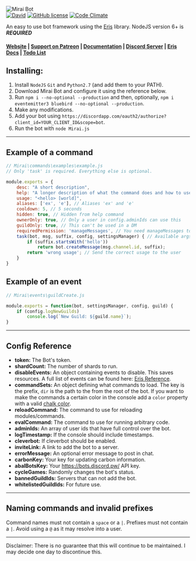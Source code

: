 ![Mirai Bot](http://i.imgur.com/BO18mRW.png)   
[![David](https://img.shields.io/david/brussell98/Mirai.svg?maxAge=2592000)](https://david-dm.org/brussell98/Mirai) [![GitHub license](https://img.shields.io/badge/license-MIT-blue.svg)](https://raw.githubusercontent.com/brussell98/Mirai/master/LICENSE) [![Code Climate](https://codeclimate.com/github/brussell98/Mirai/badges/gpa.svg)](https://codeclimate.com/github/brussell98/Mirai)

An easy to use bot framework using the [Eris](https://github.com/abalabahaha/eris/) library. NodeJS version 6+ is ***REQUIRED***

#### [Website](http://miraibot.ml) | [Support on Patreon](http://patreon.com/brussell98) | [Documentation](http://brussell98.tk/bot/docs/index.html) | [Discord Server](https://discord.gg/rkWPSdu) | [Eris Docs](https://abal.moe/Eris/docs/index.html) | [Todo List](https://trello.com/b/Uw5wZLzJ)   

## Installing:
1. Install `NodeJS` `Git` and `Python2.7` (and add them to your PATH).
2. Download Mirai Bot and configure it using the reference below.
3. Run `npm i --no-optional --production` and then, optionally, `npm i eventemitter3 bluebird --no-optional --production`.
4. Make any modifications.
5. Add your bot using `https://discordapp.com/oauth2/authorize?client_id=YOUR_CLIENT_ID&scope=bot`.
6. Run the bot with `node Mirai.js`

---

## Example of a command
```js
// Mirai\commands\examples\example.js
// Only 'task' is required. Everything else is optional.

module.exports = {
	desc: "A short description",
	help: "A longer description of what the command does and how to use it.",
	usage: "<hello> [world]",
	aliases: ['ex', 'e'], // Aliases 'ex' and 'e'
	cooldown: 5, // 5 seconds
	hidden: true, // Hidden from help command
	ownerOnly: true, // Only a user in config.adminIds can use this
	guildOnly: true, // This can't be used in a DM
	requiredPermission: 'manageMessages', // You need manageMessages to use this
	task(bot, msg, suffix, config, settingsManager) { // Available args
		if (suffix.startsWith('hello'))
			return bot.createMessage(msg.channel.id, suffix);
		return 'wrong usage'; // Send the correct usage to the user
	}
}
```

## Example of an event
```js
// Mirai\events\guildCreate.js

module.exports = function(bot, settingsManager, config, guild) {
	if (config.logNewGuilds)
		console.log(`New Guild: ${guild.name}`);
}
```

---

## Config Reference
- **token:** The Bot's token.
- **shardCount:** The number of shards to run.
- **disableEvents:** An object containing events to disable. This saves resources. A full list of events can be found here: [Eris Reference](https://abal.moe/Eris/reference.html).
- **commandSets:** An object defining what commands to load. The key is the prefix, `dir` is the path to the from the root of the bot. If you want to make the commands a certain color in the console add a `color` property with a valid [chalk color](https://github.com/chalk/chalk#colors).
- **reloadCommand:** The command to use for reloading modules/commands.
- **evalCommand:** The command to use for running arbitrary code.
- **adminIds:** An array of user ids that have full control over the bot.
- **logTimestamp:** If the console should include timestamps.
- **cleverbot:** If cleverbot should be enabled.
- **inviteLink:** A link to add the bot to a server.
- **errorMessage:** An optional error message to post in chat.
- **carbonKey:** Your key for updating carbon information.
- **abalBotsKey:** Your https://bots.discord.pw/ API key.
- **cycleGames:** Randomly changes the bot's status.
- **bannedGuildIds:** Servers that can not add the bot.
- **whitelistedGuildIds:** For future use.

---

## Naming commands and invalid prefixes
Command names must not contain a `space` or a `|`. Prefixes must not contain a `|`. Avoid using a `@` as it may resolve into a user.

---

Disclaimer: There is no guarantee that this will continue to be maintained. I may decide one day to discontinue this.
